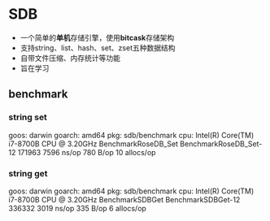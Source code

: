 # SDB

- 一个简单的**单机**存储引擎，使用**bitcask**存储架构
- 支持string、list、hash、set、zset五种数据结构
- 自带文件压缩、内存统计等功能
- 旨在学习

## benchmark

### string set
goos: darwin
goarch: amd64
pkg: sdb/benchmark
cpu: Intel(R) Core(TM) i7-8700B CPU @ 3.20GHz
BenchmarkRoseDB_Set
BenchmarkRoseDB_Set-12    	  171963	      7596 ns/op	     780 B/op	      10 allocs/op
### string get
goos: darwin
goarch: amd64
pkg: sdb/benchmark
cpu: Intel(R) Core(TM) i7-8700B CPU @ 3.20GHz
BenchmarkSDBGet
BenchmarkSDBGet-12    	  336332	      3019 ns/op	     335 B/op	       6 allocs/op